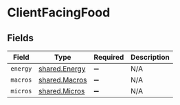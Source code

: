 # ClientFacingFood


## Fields

| Field                                          | Type                                           | Required                                       | Description                                    |
| ---------------------------------------------- | ---------------------------------------------- | ---------------------------------------------- | ---------------------------------------------- |
| `energy`                                       | [shared.Energy](../../models/shared/energy.md) | :heavy_minus_sign:                             | N/A                                            |
| `macros`                                       | [shared.Macros](../../models/shared/macros.md) | :heavy_minus_sign:                             | N/A                                            |
| `micros`                                       | [shared.Micros](../../models/shared/micros.md) | :heavy_minus_sign:                             | N/A                                            |